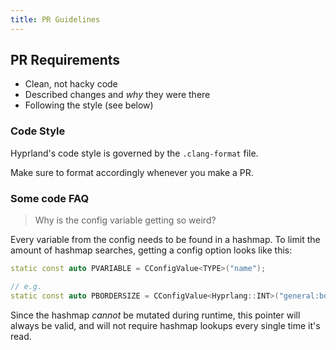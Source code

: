 ```yaml
---
title: PR Guidelines
---
```


## PR Requirements

- Clean, not hacky code
- Described changes and _why_ they were there
- Following the style (see below)

### Code Style

Hyprland's code style is governed by the `.clang-format` file.

Make sure to format accordingly whenever you make a PR.

### Some code FAQ

> Why is the config variable getting so weird?

Every variable from the config needs to be found in a hashmap. To limit the
amount of hashmap searches, getting a config option looks like this:

```cpp
static const auto PVARIABLE = CConfigValue<TYPE>("name");

// e.g.
static const auto PBORDERSIZE = CConfigValue<Hyprlang::INT>("general:border_size");
```

Since the hashmap _cannot_ be mutated during runtime, this pointer will always
be valid, and will not require hashmap lookups every single time it's read.
